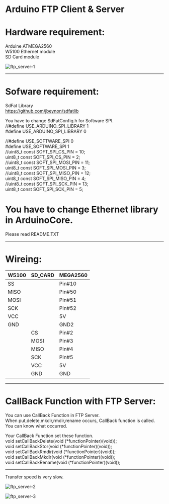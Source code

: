 # Arduino FTP Client & Server   

# Hardware requirement:   
Arduine ATMEGA2560   
W5100 Ethernet module   
SD Card module   

![ftp_server-1](https://user-images.githubusercontent.com/6020549/34323189-9db31f7e-e880-11e7-8403-bda8b8491158.JPG)

----

# Sofware requirement:    
SdFat Library   
https://github.com/jbeynon/sdfatlib   

You have to change SdFatConfig.h for Software SPI.   
 //#define USE_ARDUINO_SPI_LIBRARY 1   
 #define USE_ARDUINO_SPI_LIBRARY 0   

 //#define USE_SOFTWARE_SPI 0   
 #define USE_SOFTWARE_SPI 1   
 //uint8_t const SOFT_SPI_CS_PIN = 10;   
 uint8_t const SOFT_SPI_CS_PIN = 2;   
 //uint8_t const SOFT_SPI_MOSI_PIN = 11;   
 uint8_t const SOFT_SPI_MOSI_PIN = 3;   
 //uint8_t const SOFT_SPI_MISO_PIN = 12;   
 uint8_t const SOFT_SPI_MISO_PIN = 4;   
 //uint8_t const SOFT_SPI_SCK_PIN = 13;   
 uint8_t const SOFT_SPI_SCK_PIN = 5;   


# You have to change Ethernet library in ArduinoCore.   
Please read README.TXT   

----

# Wireing:   

|W5100|SD_CARD|MEGA2560
|-----|-------|--------|
|SS||Pin#10|
|MISO||Pin#50|
|MOSI||Pin#51|
|SCK||Pin#52|
|VCC||5V|
|GND||GND2|
||CS|Pin#2|
||MOSI|Pin#3|
||MISO|Pin#4|
||SCK|Pin#5|
||VCC|5V|
||GND|GND|

----

# CallBack Function with FTP Server:   

You can use CallBack Function in FTP Server.   
When put,delete,mkdir,rmdir,rename occurs,
CallBack function is called.   
You can know what occurred.   

Your CallBack Function set these function.   
void setCallBackDelete(void (*functionPointer)(void));   
void setCallBackStor(void (*functionPointer)(void));   
void setCallBackRmdir(void (*functionPointer)(void));   
void setCallBackMkdir(void (*functionPointer)(void));   
void setCallBackRename(void (*functionPointer)(void));   

----

Transfer speed is very slow.   

![ftp_server-2](https://user-images.githubusercontent.com/6020549/34323187-9a9dafac-e880-11e7-83fe-bc5e3dc44173.jpg)

![ftp_server-3](https://user-images.githubusercontent.com/6020549/34323186-96d9f74a-e880-11e7-9830-649f40bcce07.jpg)
